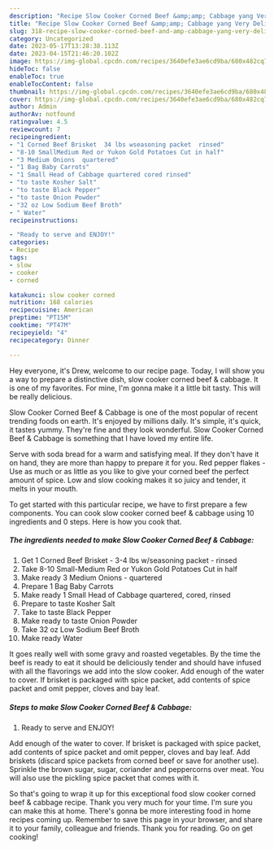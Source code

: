```yaml
---
description: "Recipe Slow Cooker Corned Beef &amp;amp; Cabbage yang Very Delicious"
title: "Recipe Slow Cooker Corned Beef &amp;amp; Cabbage yang Very Delicious"
slug: 318-recipe-slow-cooker-corned-beef-and-amp-cabbage-yang-very-delicious
category: Uncategorized
date: 2023-05-17T13:28:38.113Z
date: 2023-04-15T21:46:20.102Z
image: https://img-global.cpcdn.com/recipes/3640efe3ae6cd9ba/680x482cq70/slow-cooker-corned-beef-cabbage-recipe-main-photo.jpg
hideToc: false
enableToc: true
enableTocContent: false
thumbnail: https://img-global.cpcdn.com/recipes/3640efe3ae6cd9ba/680x482cq70/slow-cooker-corned-beef-cabbage-recipe-main-photo.jpg
cover: https://img-global.cpcdn.com/recipes/3640efe3ae6cd9ba/680x482cq70/slow-cooker-corned-beef-cabbage-recipe-main-photo.jpg
author: Admin
authorAv: notfound
ratingvalue: 4.5
reviewcount: 7
recipeingredient:
- "1 Corned Beef Brisket  34 lbs wseasoning packet  rinsed"
- "8-10 SmallMedium Red or Yukon Gold Potatoes Cut in half"
- "3 Medium Onions  quartered"
- "1 Bag Baby Carrots"
- "1 Small Head of Cabbage quartered cored rinsed"
- "to taste Kosher Salt"
- "to taste Black Pepper"
- "to taste Onion Powder"
- "32 oz Low Sodium Beef Broth"
- " Water"
recipeinstructions:

- "Ready to serve and ENJOY!"
categories:
- Recipe
tags:
- slow
- cooker
- corned

katakunci: slow cooker corned 
nutrition: 168 calories
recipecuisine: American
preptime: "PT15M"
cooktime: "PT47M"
recipeyield: "4"
recipecategory: Dinner

---
```



Hey everyone, it's Drew, welcome to our recipe page. Today, I will show you a way to prepare a distinctive dish, slow cooker corned beef &amp; cabbage. It is one of my favorites. For mine, I'm gonna make it a little bit tasty. This will be really delicious.

Slow Cooker Corned Beef &amp; Cabbage is one of the most popular of recent trending foods on earth. It's enjoyed by millions daily. It's simple, it's quick, it tastes yummy. They're fine and they look wonderful. Slow Cooker Corned Beef &amp; Cabbage is something that I have loved my entire life.

Serve with soda bread for a warm and satisfying meal. If they don&#39;t have it on hand, they are more than happy to prepare it for you. Red pepper flakes - Use as much or as little as you like to give your corned beef the perfect amount of spice. Low and slow cooking makes it so juicy and tender, it melts in your mouth.


To get started with this particular recipe, we have to first prepare a few components. You can cook slow cooker corned beef &amp; cabbage using 10 ingredients and 0 steps. Here is how you cook that.

<!--inarticleads1-->

##### The ingredients needed to make Slow Cooker Corned Beef &amp; Cabbage:

1. Get 1 Corned Beef Brisket - 3-4 lbs w/seasoning packet - rinsed
1. Take 8-10 Small-Medium Red or Yukon Gold Potatoes Cut in half
1. Make ready 3 Medium Onions - quartered
1. Prepare 1 Bag Baby Carrots
1. Make ready 1 Small Head of Cabbage quartered, cored, rinsed
1. Prepare to taste Kosher Salt
1. Take to taste Black Pepper
1. Make ready to taste Onion Powder
1. Take 32 oz Low Sodium Beef Broth
1. Make ready  Water


It goes really well with some gravy and roasted vegetables. By the time the beef is ready to eat it should be deliciously tender and should have infused with all the flavorings we add into the slow cooker. Add enough of the water to cover. If brisket is packaged with spice packet, add contents of spice packet and omit pepper, cloves and bay leaf. 

<!--inarticleads2-->

##### Steps to make Slow Cooker Corned Beef &amp; Cabbage:


1. Ready to serve and ENJOY!

Add enough of the water to cover. If brisket is packaged with spice packet, add contents of spice packet and omit pepper, cloves and bay leaf. Add briskets (discard spice packets from corned beef or save for another use). Sprinkle the brown sugar, sugar, coriander and peppercorns over meat. You will also use the pickling spice packet that comes with it. 

So that's going to wrap it up for this exceptional food slow cooker corned beef &amp; cabbage recipe. Thank you very much for your time. I'm sure you can make this at home. There's gonna be more interesting food in home recipes coming up. Remember to save this page in your browser, and share it to your family, colleague and friends. Thank you for reading. Go on get cooking!
